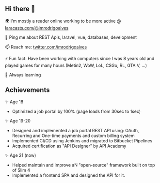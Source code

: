 ## Hi there 👋

🌍 I'm mostly a reader online working to be more active @ [laracasts.com/@imrodrigoalves](https://laracasts.com/@imrodrigoalves)

💬 Ping me about REST Apis, laravel, vue, databases, development

📫 Reach me: [twitter.com/imrodrigoalves](https://twitter.com/imrodrigoalves)

⚡️ Fun fact: Have been working with computers since I was 8 years old and played games for many hours (Metin2, WoW, LoL, CSGo, RL, GTA V, ...)

🌱 Always learning 

## Achievements

✨ Age 18
  - Optimized a job portal by 100% (page loads from 30sec to 1sec)

✨ Age 19-20 
  - Designed and implemented a job portal REST API using: OAuth, Recurring and One-time payments and custom billing system
  - Implemented CI/CD using Jenkins and migrated to Bitbucket Pipelines
  - Acquired certification as "API Designer" by API Academy

✨ Age 21 (now) 
  - Helped maintain and improve aN "open-source" framework built on top of Slim 4
  - Implemented a frontend SPA and designed the API for it.

